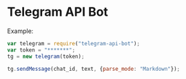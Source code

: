 # Telegram API Bot

Example:

```javascript
var telegram = require("telegram-api-bot");
var token = "*******";
tg = new telegram(token);

tg.sendMessage(chat_id, text, {parse_mode: "Markdown"});
```
